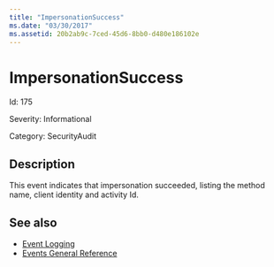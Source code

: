 ```yaml
---
title: "ImpersonationSuccess"
ms.date: "03/30/2017"
ms.assetid: 20b2ab9c-7ced-45d6-8bb0-d480e186102e
---
```

# ImpersonationSuccess

Id: 175  
  
 Severity: Informational  
  
 Category: SecurityAudit  
  
## Description  

 This event indicates that impersonation succeeded, listing the method name, client identity and activity Id.  
  
## See also

- [Event Logging](index.md)
- [Events General Reference](events-general-reference.md)
